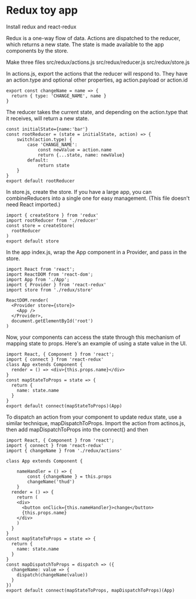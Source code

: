 # Redux toy app

Install redux and react-redux

Redux is a one-way flow of data. Actions are dispatched to the reducer, which returns a new state. The state is made available to the app components by the store. 


Make three files
src/redux/actions.js
src/redux/reducer.js
src/redux/store.js


In actions.js, export the actions that the reducer will respond to. They have an action.type and optional other properties, ag action.payload or action.id 

```
export const changeName = name => {
  return { type: 'CHANGE_NAME', name }
}
```


The reducer takes the current state, and depending on the action.type that it receives, will return a new state. 

```
const initialState={name:'bar'}
const rootReducer = (state = initialState, action) => {
	switch(action.type) {
		case 'CHANGE_NAME': 
			const newValue = action.name
			return {...state, name: newValue}
		default: 
			return state
	}
}
export default rootReducer
```

In store.js, create the store. If you have a large app, you can combineReducers into a single one for easy management. (This file doesn't need React imported.)

```
import { createStore } from 'redux'
import rootReducer from './reducer'
const store = createStore(
  rootReducer
)
export default store
```


In the app index.js, wrap the App component in a Provider, and pass in the store. 
```
import React from 'react';
import ReactDOM from 'react-dom';
import App from './App';
import { Provider } from 'react-redux'
import store from './redux/store'

ReactDOM.render(
  <Provider store={store}>
    <App />
  </Provider>,
  document.getElementById('root')
)
```


Now, your components can access the state through this mechanism of mapping state to props. Here's an example of using a state value in the UI.

```
import React, { Component } from 'react';
import { connect } from 'react-redux'
class App extends Component {
  render = () => <div>{this.props.name}</div>
}
const mapStateToProps = state => {
  return {
    name: state.name
  }
}
export default connect(mapStateToProps)(App)
```


To dispatch an action from your component to update redux state, use a similar technique, mapDispatchToProps. Import the action from actinos.js, then add mapDispatchToProps into the connect() and then 

```
import React, { Component } from 'react';
import { connect } from 'react-redux'
import { changeName } from './redux/actions'

class App extends Component {

	nameHandler = () => {
		const {changeName } = this.props
		changeName('thud')
	}
  render = () => {
    return (
    <div>
      <button onClick={this.nameHandler}>change</button>
      {this.props.name}
    </div>
    )
  }
}
const mapStateToProps = state => {
  return {
    name: state.name
  }
}
const mapDispatchToProps = dispatch => ({
  changeName: value => {
    dispatch(changeName(value))
  }
})
export default connect(mapStateToProps, mapDispatchToProps)(App)
```



